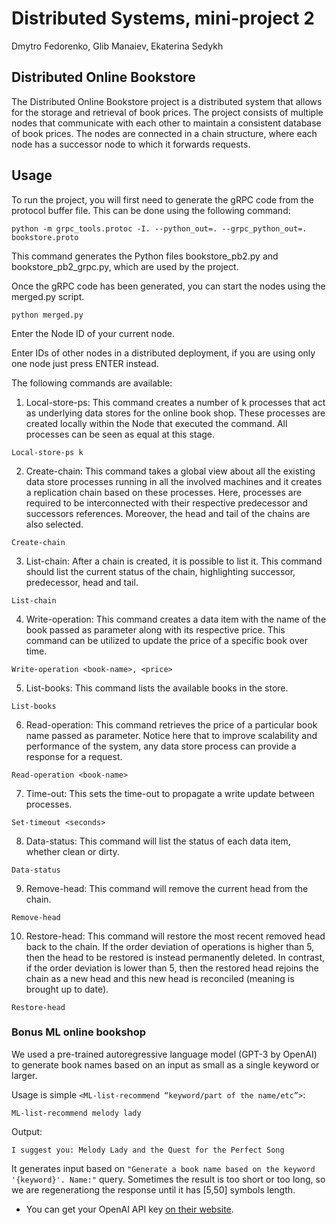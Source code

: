 # Distributed Systems, mini-project 2
Dmytro Fedorenko, Glib Manaiev, Ekaterina Sedykh

## Distributed Online Bookstore
The Distributed Online Bookstore project is a distributed system that allows for the storage and retrieval of book prices. The project consists of multiple nodes that communicate with each other to maintain a consistent database of book prices. The nodes are connected in a chain structure, where each node has a successor node to which it forwards requests.

## Usage
To run the project, you will first need to generate the gRPC code from the protocol buffer file. This can be done using the following command:
```
python -m grpc_tools.protoc -I. --python_out=. --grpc_python_out=. bookstore.proto
```

This command generates the Python files bookstore_pb2.py and bookstore_pb2_grpc.py, which are used by the project.

Once the gRPC code has been generated, you can start the nodes using the merged.py script.
```
python merged.py
```
Enter the Node ID of your current node.

Enter IDs of other nodes in a distributed deployment, if you are using only one node just press ENTER instead.

The following commands are available:

1. Local-store-ps: This command creates a number of k processes that act as underlying data stores for the online book shop. These processes are created locally within the Node that executed the command. All processes can be seen as equal at this stage.
```
Local-store-ps k
```
2. Create-chain: This command takes a global view about all the existing data store processes running in all the involved machines and it creates a replication chain based on these processes. Here, processes are required to be interconnected with their respective predecessor and successors references. Moreover, the head and tail of the chains are also selected.
```
Create-chain
```
3. List-chain: After a chain is created, it is possible to list it. This command should list the current status of the chain, highlighting successor, predecessor, head and tail.
```
List-chain
```
4. Write-operation: This command creates a data item with the name of the book passed as parameter along with its respective price. This command can be utilized to update the price of a specific book over time.
```
Write-operation <book-name>, <price>
```
5. List-books: This command lists the available books in the store.
```
List-books
```
6. Read-operation: This command retrieves the price of a particular book name passed as parameter. Notice here that to improve scalability and performance of the system, any data store process can provide a response for a request.
```
Read-operation <book-name>
```
7. Time-out: This sets the time-out to propagate a write update between processes.
```
Set-timeout <seconds>
```
8. Data-status: This command will list the status of each data item, whether clean or dirty.
```
Data-status
```
9. Remove-head: This command will remove the current head from the chain.
```
Remove-head
```
10. Restore-head: This command will restore the most recent removed head back to the chain. If the order deviation of operations is higher than 5, then the head to be restored is instead permanently deleted. In contrast, if the order deviation is lower than 5, then the restored head rejoins the chain as a new head and this new head is reconciled (meaning is brought up to date).
```
Restore-head
```

### Bonus ML online bookshop

We used a pre-trained autoregressive language model (GPT-3 by OpenAI) to generate book names based on an input as small as a single keyword or larger.

  Usage is simple `<ML-list-recommend “keyword/part of the name/etc”>`:

``` 
ML-list-recommend melody lady
```
Output:
```
I suggest you: Melody Lady and the Quest for the Perfect Song
```

It generates input based on `"Generate a book name based on the keyword '{keyword}'. Name:"` query. Sometimes the result is too short or too long, so we are regenerationg the response until it has [5,50] symbols length.

* You can get your OpenAI API key [on their website](https://openai.com/product#made-for-developers).
